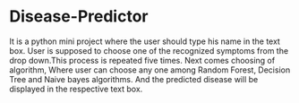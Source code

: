 # Disease-Predictor
It is a python mini project where the user should type his name in the text box. User is supposed to choose one of the recognized symptoms from the drop down.This process is repeated five times. Next comes choosing of algorithm, Where user can choose any one among Random Forest, Decision Tree and Naive bayes algorithms. And the predicted disease will be displayed in the respective text box.
